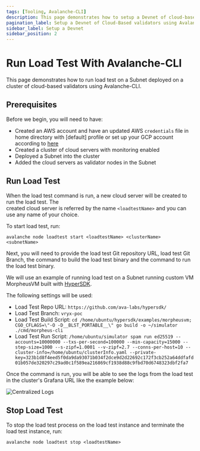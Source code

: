 ```yaml
---
tags: [Tooling, Avalanche-CLI]
description: This page demonstrates how to setup a Devnet of cloud-based validators using the Avalanche-CLI.
pagination_label: Setup a Devnet of Cloud-Based validators using Avalanche-CLI
sidebar_label: Setup a Devnet
sidebar_position: 2
---
```


# Run Load Test With Avalanche-CLI

This page demonstrates how to run load test on a Subnet deployed on a cluster of cloud-based validators using Avalanche-CLI.

## Prerequisites

Before we begin, you will need to have:

- Created an AWS account and have an updated AWS `credentials` file in home directory with [default] profile
  or set up your GCP account according to [here](/tooling/cli-create-nodes/create-a-validator-gcp.md#prerequisites)
- Created a cluster of cloud servers with monitoring enabled
- Deployed a Subnet into the cluster
- Added the cloud servers as validator nodes in the Subnet

## Run Load Test

When the load test command is run, a new cloud server will be created to run the load test. The  
created cloud server is referred by the name `<loadtestName>` and you can use any name of your 
choice.

To start load test, run:

```shell
avalanche node loadtest start <loadtestName> <clusterName> <subnetName>
```

Next, you will need to provide the load test Git repository URL, load test Git Branch, the command 
to build the load test binary and the command to run the load test binary.

We will use an example of running load test on a Subnet running custom VM MorpheusVM built with 
[HyperSDK](https://github.com/ava-labs/hypersdk/tree/main/examples/morpheusvm).

The following settings will be used:

- Load Test Repo URL: `https://github.com/ava-labs/hypersdk/`
- Load Test Branch: `vryx-poc`
- Load Test Build Script: `cd /home/ubuntu/hypersdk/examples/morpheusvm; CGO_CFLAGS=\"-O -D__BLST_PORTABLE__\" go build -o ~/simulator ./cmd/morpheus-cli`
- Load Test Run Script: `/home/ubuntu/simulator spam run ed25519 --accounts=10000000 --txs-per-second=100000 --min-capacity=15000 --step-size=1000 --s-zipf=1.0001 --v-zipf=2.7 --conns-per-host=10 --cluster-info=/home/ubuntu/clusterInfo.yaml --private-key=323b1d8f4eed5f0da9da93071b034f2dce9d2d22692c172f3cb252a64ddfafd01b057de320297c29ad0c1f589ea216869cf1938d88c9fbd70d6748323dbf2fa7`

Once the command is run, you will be able to see the logs from the load test in the cluster's 
Grafana URL like the example below:

![Centralized Logs](/img/centralized-logs.png)

## Stop Load Test

To stop the load test process on the load test instance <loadtestName> and terminate the load test
instance, run:

```shell
avalanche node loadtest stop <loadtestName>
```